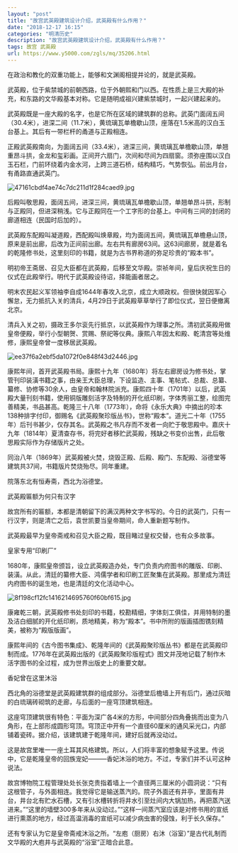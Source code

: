 ```yaml
---
layout: "post"
title: "故宫武英殿建筑设计介绍，武英殿有什么作用？"
date: "2018-12-17 16:15"
categories: "明清历史"
description: "故宫武英殿建筑设计介绍，武英殿有什么作用？"
tags: 故宫 武英殿
url: https://www.y5000.com/zgls/mq/35206.html
---
```






在政治和教化的双重功能上，能够和文渊阁相提并论的，就是武英殿。

武英殿，位于紫禁城的前朝西路，位于外朝熙和门以西。在性质上是三大殿的补充，和东路的文华殿基本对称。它是随明成祖兴建紫禁城时，一起兴建起来的。

武英殿既是一座大殿的名字，也是它所在区域的建筑群的总称。武英门面阔五间（30.4米），进深二间（11.7米），黄琉璃瓦单檐歇山顶，座落在1.5米高的汉白玉台基上。其后有一带栏杆的甬道与正殿相连。

正殿武英殿南向，为面阔五间（33.4米），进深三间，黄琉璃瓦单檐歇山顶，单翘重昂斗拱，金龙和玺彩画。正间开六扇门，次间和尽间为四扇窗。须弥座围以汉白玉石栏，门前环绕着内金水河，上跨三道石桥，结构精巧，气势恢弘。前出月台，有甬路直通武英门。

![47161cbdf4ae74c7dc211d1f284caed9.jpg](https://img.y5000.com/uploads/allimg/181019/47161cbdf4ae74c7dc211d1f284caed9.jpg)

后殿叫敬思殿，面阔五间，进深三间，黄琉璃瓦单檐歇山顶，单翘单昂斗拱，形制与正殿同，但进深稍浅。它与正殿同在一个工字形的台基上。中间有三间的封闭的廊道相连（民国时后加的）。

武英殿东配殿叫凝道殿，西配殿叫焕章殿，均为面阔五间，黄琉璃瓦单檐悬山顶，原来是前出廊，后改为正间前出廊。左右共有廊房63间。这63间廊房，就是着名的乾隆修书处，这里刻印的书籍，就是为古书界称道的弥足珍贵的“殿本书”。

明初帝王斋居、召见大臣都在武英殿，后移至文华殿。崇祯年间，皇后庆祝生日的仪式在此殿举行。明代于武英殿设待诏，择能画者居之。

明末农民起义军领袖李自成1644年春攻入北京，成立大顺政权。但很快就因军心懈怠，无力抵抗入关的清兵，4月29日于武英殿草草举行了即位仪式，翌日便撤离北京。

清兵入关之初，摄政王多尔衮先行抵京，以武英殿作为理事之所。清初武英殿用做皇帝便殿，举行小型朝贺、赏赐、祭祀等仪典。康熙八年因太和殿、乾清宫等处维修，康熙皇帝曾一度移居武英殿。

![ee37f6a2ebf5da1072f0e848f43d2446.jpg](https://img.y5000.com/uploads/allimg/181019/ee37f6a2ebf5da1072f0e848f43d2446.jpg)

康熙年间，首开武英殿书局。康熙十九年（1680年）将左右廊房设为修书处，掌管刊印装潢书籍之事，由亲王大臣总理，下设监造、主事、笔帖式、总裁、总纂、纂修、协修等30余人，由皇帝和翰林院派充。康熙四十年（1701年）以后，武英殿大量刊刻书籍，使用铜版雕刻活字及特制的开化纸印刷，字体秀丽工整，绘图完善精美，书品甚高。乾隆三十八年（1773年），命将《永乐大典》中摘出的珍本138种排字付印，御赐名《武英殿聚珍版丛书》，世称“殿本”。道光二十年（1755年）后刊书甚少，仅存其名。武英殿之书凡存而不发者一向贮于敬思殿中。嘉庆十九年（1814年）夏清查存书，将完好者移贮武英殿，残缺之书变价出售，此后敬思殿实际作为存储版片之处。

同治八年（1869年）武英殿被火焚，烧毁正殿、后殿、殿门、东配殿、浴德堂等建筑共37间，书籍版片焚烧殆尽。同年重建。

院落东北有恒寿斋，西北为浴德堂。

武英殿匾额为何只有汉字

故宫所有的匾额，本都是清朝留下的满汉两种文字书写的。今日的武英门，只有一行汉字，则是清亡之后，袁世凯要当皇帝期间，命人重新题写制作。

武英殿最早为皇帝斋戒和召见大臣之殿，既目睹过皇权交替，也有众多故事。

皇家专用“印刷厂”

1680年，康熙皇帝颁旨，设立武英殿造办处，专门负责内府图书的雕版、印刷、装潢。从此，清廷的纂修大臣、鸿儒学者和印刷工匠聚集在武英殿。那里成为清廷内府图书的诞生地，也是清廷的文化活动中心。

![8f198cf12fc1416214695760f60bf615.jpg](https://img.y5000.com/uploads/allimg/181019/8f198cf12fc1416214695760f60bf615.jpg)

康雍乾三朝，武英殿修书处刻印的书籍，校勘精细，字体刻工俱佳，并用特制的墨及洁白细腻的开化纸印刷，质地精美，称为“殿本”。书中所附的版画插图镌刻精美，被称为“殿版版画”。

康熙年间的《古今图书集成》、乾隆年间的《武英殿聚珍版丛书》都是在武英殿印制而成。1776年在武英殿出版的《武英殿聚珍版程式》图文并茂地记载了制作木活字图书的全过程，成为世界出版史上的重要文献。

香妃曾在这里沐浴

西北角的浴德堂是武英殿建筑群的组成部分。浴德堂后檐墙上开有后门，通过灰暗的白琉璃砖砌筑的走廊，与后面的一座穹顶建筑相连。

这座穹顶建筑很有特色：平面为深广各4米的方形，中间部分四角叠挑而出变为八角形，在上部形成圆形穹顶。穹顶正中开有一个直径60厘米的通风采光口，内部铺着瓷砖。据介绍，该建筑建于乾隆年间，建好后就再没动过。

这是故宫里唯一一座土耳其风格建筑。所以，人们将丰富的想象赋予这里。传说中，它是乾隆皇帝的回族宠妃———香妃沐浴的地方。不过，专家们并不认可这种说法。

故宫博物院工程管理处处长张克贵指着墙上一个直径两三厘米的小圆洞说：“只有这根管子，与外面相连。我觉得它是输送蒸汽的。院子外面还有井亭，里面有井台，井台北有贮水石槽，又有引水槽转折将井水引至灶间内大锅加热，再把蒸汽送进来。”“这里的墙壁300多年来从没动过。”“这样一间蒸汽室应该是对修书用的宣纸进行熏蒸的地方，经过高温消毒的宣纸可以减少病虫害的侵蚀，利于长久保存。”

还有专家认为它是皇帝斋戒沐浴之所。“左庖（厨房）右沐（浴室）”是古代礼制而文华殿的大庖井与武英殿的“浴室”正暗合此意。
